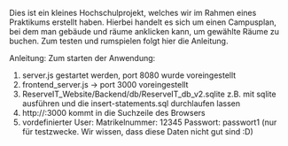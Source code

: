 Dies ist ein kleines Hochschulprojekt, welches wir im Rahmen eines Praktikums erstellt haben.
Hierbei handelt es sich um einen Campusplan, bei dem man gebäude und räume anklicken kann, um gewählte Räume zu buchen.
Zum testen und rumspielen folgt hier die Anleitung.

Anleitung:
Zum starten der Anwendung: 
1. server.js gestartet werden, port 8080 wurde voreingestellt
2. frontend_server.js -> port 3000 voreingestellt
3. ReserveIT_Website/Backend/db/ReserveIT_db_v2.sqlite z.B. mit sqlite ausführen und die insert-statements.sql durchlaufen lassen
4. http://<deine-ip>:3000 kommt in die Suchzeile des Browsers
5. vordefinierter User: Matrikelnummer: 12345 Passwort: passwort1 (nur für testzwecke. Wir wissen, dass diese Daten nicht gut sind :D)
